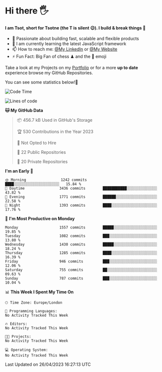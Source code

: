 # Hi there :raised_hand_with_fingers_splayed:
#### I am Tsot, short for Tsotne (the T is silent :wink:). I build & break things :space_invader:
- :telescope: Passionate about building fast, scalable and flexible products
- :seedling: I am currently learning the latest JavaScript framework 
- :mailbox: How to reach me: [@My LinkedIn](https://www.linkedin.com/in/tsotne-gvadzabia/) or [@My Website](https://tsotne.co.uk/contact)
- :zap: Fun Fact: Big Fan of chess ♟ and the 👾 emoji

Take a look at my Projects on my [Portfolio](https://tsotne.co.uk/) or for a more **up to date** experience browse my GitHub Repositories.

You can see some statistics below!:space_invader:
<!--START_SECTION:waka-->
![Code Time](http://img.shields.io/badge/Code%20Time-761%20hrs%202%20mins-blue)

![Lines of code](https://img.shields.io/badge/From%20Hello%20World%20I%27ve%20Written-4.7%20million%20lines%20of%20code-blue)

**🐱 My GitHub Data** 

> 📦 456.7 kB Used in GitHub's Storage 
 > 
> 🏆 530 Contributions in the Year 2023
 > 
> 🚫 Not Opted to Hire
 > 
> 📜 22 Public Repositories 
 > 
> 🔑 20 Private Repositories 
 > 
**I'm an Early 🐤** 

```text
🌞 Morning                1242 commits        ████░░░░░░░░░░░░░░░░░░░░░   15.84 % 
🌆 Daytime                3436 commits        ███████████░░░░░░░░░░░░░░   43.82 % 
🌃 Evening                1771 commits        ██████░░░░░░░░░░░░░░░░░░░   22.58 % 
🌙 Night                  1393 commits        ████░░░░░░░░░░░░░░░░░░░░░   17.76 % 
```
📅 **I'm Most Productive on Monday** 

```text
Monday                   1557 commits        █████░░░░░░░░░░░░░░░░░░░░   19.85 % 
Tuesday                  1082 commits        ███░░░░░░░░░░░░░░░░░░░░░░   13.80 % 
Wednesday                1430 commits        █████░░░░░░░░░░░░░░░░░░░░   18.24 % 
Thursday                 1285 commits        ████░░░░░░░░░░░░░░░░░░░░░   16.39 % 
Friday                   946 commits         ███░░░░░░░░░░░░░░░░░░░░░░   12.06 % 
Saturday                 755 commits         ██░░░░░░░░░░░░░░░░░░░░░░░   09.63 % 
Sunday                   787 commits         ███░░░░░░░░░░░░░░░░░░░░░░   10.04 % 
```


📊 **This Week I Spent My Time On** 

```text
🕑︎ Time Zone: Europe/London

💬 Programming Languages: 
No Activity Tracked This Week

🔥 Editors: 
No Activity Tracked This Week

🐱‍💻 Projects: 
No Activity Tracked This Week

💻 Operating System: 
No Activity Tracked This Week
```


 Last Updated on 26/04/2023 16:27:13 UTC
<!--END_SECTION:waka-->
